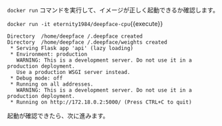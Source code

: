 `docker run` コマンドを実行して、イメージが正しく起動できるか確認します。

`docker run -it eternity1984/deepface-cpu`{{execute}}

```
Directory  /home/deepface /.deepface created
Directory  /home/deepface /.deepface/weights created
 * Serving Flask app 'api' (lazy loading)
 * Environment: production
   WARNING: This is a development server. Do not use it in a production deployment.
   Use a production WSGI server instead.
 * Debug mode: off
 * Running on all addresses.
   WARNING: This is a development server. Do not use it in a production deployment.
 * Running on http://172.18.0.2:5000/ (Press CTRL+C to quit)
```

 起動が確認できたら、次に進みます。